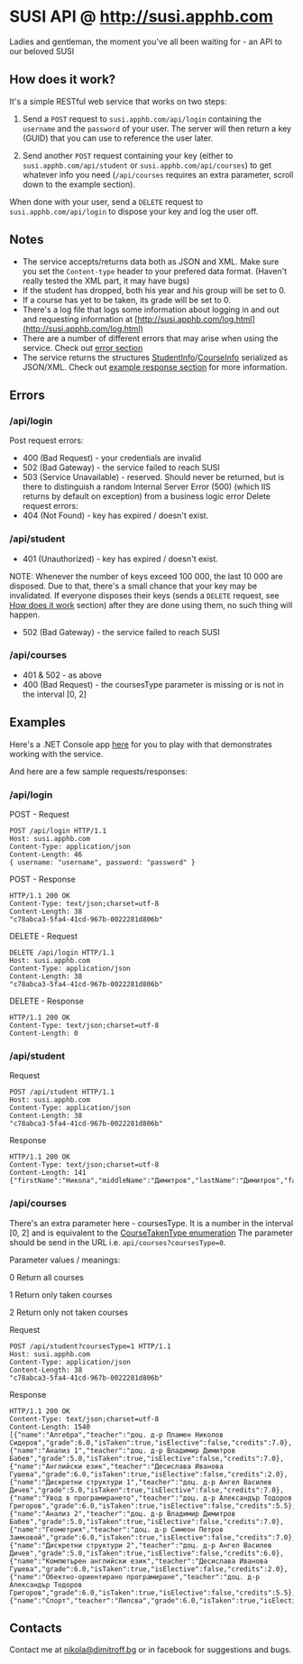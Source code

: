 # SUSI API @ http://susi.apphb.com
Ladies and gentleman, the moment you've all been waiting for - an API to our beloved SUSI

## How does it work?
It's a simple RESTful web service that works on two steps:

1. Send a `POST` request to `susi.apphb.com/api/login` containing the `username` and the `password` of your user. The server
will then return a key (GUID) that you can use to reference the user later.

2. Send another `POST` request containing your key (either to `susi.apphb.com/api/student` or `susi.apphb.com/api/courses`) to 
get whatever info you need (`/api/courses` requires an extra parameter, scroll down to the example section).

When done with your user, send a `DELETE` request to `susi.apphb.com/api/login` to dispose your key and log the user off.

## Notes
* The service accepts/returns data both as JSON and XML. Make sure you set the `Content-type` header to your prefered data format. (Haven't really tested the XML part, it may have bugs)
* If the student has dropped, both his year and his group will be set to 0.
* If a course has yet to be taken, its grade will be set to 0.
* There's a log file that logs some information about logging in and out and requesting information at [http://susi.apphb.com/log.html](http://susi.apphb.com/log.html)
* There are a number of different errors that may arise when using the service. Check out [error section](README.md#errors)
* The service returns the structures [StudentInfo](http://github.com/NikolaDimitroff/SusiParser/blob/master/SusiParser/StudentInfo.cs)/[CourseInfo](http://github.com/NikolaDimitroff/SusiParser/blob/master/SusiParser/CourseInfo.cs) serialized as JSON/XML. Check out [example response section](README.md#examples) for more information.

## Errors
### /api/login
Post request errors:
* 400 (Bad Request) - your credentials are invalid
* 502 (Bad Gateway) - the service failed to reach SUSI
* 503 (Service Unavailable) - reserved. Should never be returned, but is there to distinguish a random Internal Server Error (500) (which IIS returns by default on exception) from a business logic error
Delete request errors:
* 404 (Not Found) - key has expired / doesn't exist.

### /api/student
* 401 (Unauthorized) - key has expired / doesn't exist.

NOTE: Whenever the number of keys exceed 100 000, the last 10 000 are disposed. Due to that, there's a small chance that your key may be invalidated. If everyone disposes their keys (sends a `DELETE` request, see [How does it work](README.md#how-does-it-work) section) after they are done using them, no such thing will happen.
* 502 (Bad Gateway) - the service failed to reach SUSI

### /api/courses
* 401 & 502 - as above 
* 400 (Bad Request) - the coursesType parameter is missing or is not in the interval [0, 2]

## Examples
Here's a .NET Console app [here](http://github.com/NikolaDimitroff/SusiParser/blob/master/SusiParser.Console/ConsoleApp.cs) for you to play with that demonstrates working with the service.

And here are a few sample requests/responses:
### /api/login
POST - Request

	POST /api/login HTTP/1.1
	Host: susi.apphb.com
	Content-Type: application/json
	Content-Length: 46
	{ username: "username", password: "password" }
	
POST - Response

	HTTP/1.1 200 OK
	Content-Type: text/json;charset=utf-8
	Content-Length: 38
	"c78abca3-5fa4-41cd-967b-0022281d806b"
	
DELETE - Request

	DELETE /api/login HTTP/1.1
	Host: susi.apphb.com
	Content-Type: application/json
	Content-Length: 38
	"c78abca3-5fa4-41cd-967b-0022281d806b"
	
DELETE - Response

	HTTP/1.1 200 OK
	Content-Type: text/json;charset=utf-8
	Content-Length: 0
	
### /api/student
Request

	POST /api/student HTTP/1.1
	Host: susi.apphb.com
	Content-Type: application/json
	Content-Length: 38
	"c78abca3-5fa4-41cd-967b-0022281d806b"
	
Response

	HTTP/1.1 200 OK
	Content-Type: text/json;charset=utf-8
	Content-Length: 141	
	{"firstName":"Никола","middleName":"Димитров","lastName":"Димитров","facultyNumber":"61560","programme":"СИ(рб)","type":0,"year":2,"group":1}

### /api/courses	

There's an extra parameter here - coursesType. It is a number in the interval [0, 2] and is equivalent to the [CourseTakenType enumeration](https://github.com/NikolaDimitroff/SusiParser/blob/master/SusiParser/CourseTakenType.cs)
The parameter should be send in the URL i.e. `api/courses?coursesType=0`.

Parameter values / meanings:

0					Return all courses

1					Return only taken courses

2					Return only not taken courses

Request

	POST /api/student?coursesType=1 HTTP/1.1
	Host: susi.apphb.com
	Content-Type: application/json
	Content-Length: 38	
	"c78abca3-5fa4-41cd-967b-0022281d806b"
	
Response

	HTTP/1.1 200 OK
	Content-Type: text/json;charset=utf-8
	Content-Length: 1540
	[{"name":"Алгебра","teacher":"доц. д-р Пламен Николов Сидеров","grade":6.0,"isTaken":true,"isElective":false,"credits":7.0},{"name":"Анализ 1","teacher":"доц. д-р Владимир Димитров Бабев","grade":5.0,"isTaken":true,"isElective":false,"credits":7.0},{"name":"Английски език","teacher":"Десислава Иванова Гушева","grade":6.0,"isTaken":true,"isElective":false,"credits":2.0},{"name":"Дискретни структури 1","teacher":"доц. д-р Ангел Василев Дичев","grade":5.0,"isTaken":true,"isElective":false,"credits":7.0},{"name":"Увод в програмирането","teacher":"доц. д-р Александър Тодоров Григоров","grade":6.0,"isTaken":true,"isElective":false,"credits":5.5},{"name":"Анализ 2","teacher":"доц. д-р Владимир Димитров Бабев","grade":5.0,"isTaken":true,"isElective":false,"credits":7.0},{"name":"Геометрия","teacher":"доц. д-р Симеон Петров Замковой","grade":6.0,"isTaken":true,"isElective":false,"credits":7.0},{"name":"Дискретни структури 2","teacher":"доц. д-р Ангел Василев Дичев","grade":5.0,"isTaken":true,"isElective":false,"credits":6.0},{"name":"Компютърен английски език","teacher":"Десислава Иванова Гушева","grade":6.0,"isTaken":true,"isElective":false,"credits":2.0},{"name":"Обектно-ориентирано програмиране","teacher":"доц. д-р Александър Тодоров Григоров","grade":6.0,"isTaken":true,"isElective":false,"credits":5.5},{"name":"Спорт","teacher":"Липсва","grade":6.0,"isTaken":true,"isElective":false,"credits":4.0}]
	
## Contacts
Contact me at [nikola@dimitroff.bg](mailto:nikola@dimitroff.bg) or in facebook for suggestions and bugs.